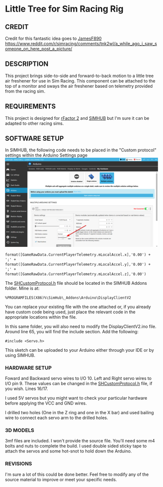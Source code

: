 # Little Tree for Sim Racing Rig

## CREDIT

Credit for this fantastic idea goes to [JamesF890](https://www.reddit.com/user/JamesF890/)
https://www.reddit.com/r/simracing/comments/tnk2wl/a_while_ago_i_saw_someone_on_here_post_a_picture/

## DESCRIPTION

This project brings side-to-side and forward-to-back motion to a little tree air freshener for use in Sim Racing.  This component can be attached to the top of a monitor and sways the air freshener based on telemetry provided from the racing sim.

## REQUIREMENTS

This project is designed for [rFactor 2](https://www.rfactor.net/) and [SIMHUB](https://www.simhubdash.com/) but I'm sure it can be adapted to other racing sims.

## SOFTWARE SETUP

In SIMHUB, the following code needs to be placed in the "Custom protocol" settings within the Arduino Settings page
![Custom Protocol Location](https://github.com/osajus/LittleTreeSim/blob/main/SIMHUB%20Custom%20Protocol.png)

```
format([GameRawData.CurrentPlayerTelemetry.mLocalAccel.x],'0.00') + ';' + 
format([GameRawData.CurrentPlayerTelemetry.mLocalAccel.y],'0.00') + ';' + 
format([GameRawData.CurrentPlayerTelemetry.mLocalAccel.z],'0.00')
```

The [SHCustomProtocol.h](https://github.com/osajus/LittleTreeSim/blob/main/SHCustomProtocol.h) file should be located in the SIMHUB Addons folder.  Mine is at: 
```
%PROGRAMFILES(X86)%\SimHub\_Addons\Arduino\DisplayClientV2
```
You can replace your existing file with the one attached or, if you already have custom code being used, just place the relevant code in the appropriate locations within the file. 

In this same folder, you will also need to modify the DisplayClientV2.ino file.  Around line 65, you will find the include section.  Add the following:
```
#include <Servo.h>
```

This sketch can be uploaded to your Arduino either through your IDE or by using SIMHUB.

### HARDWARE SETUP
Foward and Backward servo wires to I/O 10.
Left and Right servo wires to I/O pin 9.
These values can be changed in the [SHCustomProtocol.h](https://github.com/osajus/LittleTreeSim/blob/main/SHCustomProtocol.h) file, if you wish.  Lines 16/17.

I used 5V servos but you might want to check your particular hardware before applying the VCC and GND wires.

I drilled two holes (One in the Z ring and one in the X bar) and used bailing wire to connect each servo arm to the drilled holes.

### 3D MODELS
3mf files are included.  I won't provide the source file.  You'll need some m4 bolts and nuts to complete the build.  I used double sided sticky tape to attach the servos and some hot-snot to hold down the Arduino.  

### REVISIONS
I'm sure a lot of this could be done better.  Feel free to modify any of the source material to improve or meet your specific needs.
